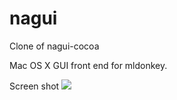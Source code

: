 nagui
=====

Clone of nagui-cocoa


Mac OS X GUI front end for mldonkey.

Screen shot
![](http://nagui-cocoa.googlecode.com/files/screenshot2.png)

